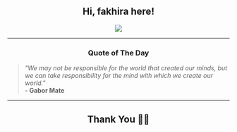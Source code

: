 <h2 align="center"> Hi, fakhira here!</h2>

<p align="center">
<a href="https://github.com/fakhiralkda" alt="github streak"><img src="https://dvst-streak.herokuapp.com/?user=fakhiralkda&theme=tokyonight&fire=DD472C"></a>
</p>

<hr>
<h3 align="center">Quote of The Day</h3>
<p align="center">
<blockquote>
<i>"We may not be responsible for the world that created our minds, but we can take responsibility for the mind with which we create our world."</i>
<br>
<b>- Gabor Mate</b>
</blockquote>
</p>


<hr>
<h2 align="center">Thank You 🙏🏼</h2>

